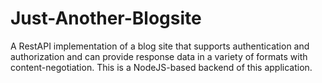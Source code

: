 # Just-Another-Blogsite
A RestAPI implementation of a blog site that supports authentication and authorization and can provide response data in a variety of formats with content-negotiation. This is a NodeJS-based backend of this application.
